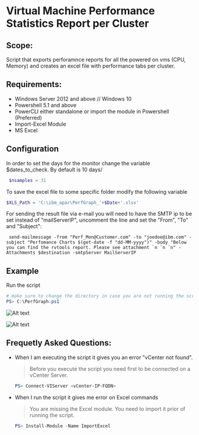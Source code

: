 # Virtual Machine Performance Statistics Report per Cluster

## Scope:
Script that exports perforamnce reports for all the powered on vms (CPU, Memory) and creates an excel file with performance tabs per cluster.

## Requirements:
* Windows Server 2012 and above // Windows 10
* Powershell 5.1 and above
* PowerCLI either standalone or import the module in Powershell (Preferred)
* Import-Excel Module 
* MS Excel 

## Configuration
In order to set the days for the monitor change the variable $dates_to_check. By default is 10 days/
```powershell
 $nsamples = 31
```

To save the excel file to some specific folder modify the following variable
```powershell
$XLS_Path = 'C:\ibm_apar\PerfGraph_'+$Date+'.xlsx'
```
For sending the result file via e-mail you will need to have the SMTP ip to be set instead of "mailServerIP", uncomment the line and set the "From", "To" and "Subject":
```
 send-mailmessage -from "Perf_Mon@Customer.com" -to "joedoe@ibm.com" -subject "Perfomance Charts $(get-date -f "dd-MM-yyyy")" -body "Below you can find the rvtools report. Please see attachment `n `n `n" -Attachments $destination -smtpServer MailServerIP
 ```


## Example
 Run the script
 ```powershell
 # make sure to change the directory in case you are not running the script from C:\
 PS> C:\PerfGraph.ps1 
 ```

![Alt text](/screenshot/tab1.jpg?raw=true "Main Usage")
 
![Alt text](/screenshot/tab2.jpg?raw=true "CPU Usage")

## Frequetly Asked Questions:
* When I am executing the script it gives you an error "vCenter not found".
   > Before you execute the script you need first to be connected on a vCenter Server.
   ```powershell
   PS> Connect-VIServer <vCenter-IP-FQDN>
   ```
   
* When I run the script it gives me error on Excel commands
  > You are missing the Excel module. You need to import it prior of running the script.
  ```powershell 
  PS> Install-Module -Name ImportExcel
  ```
